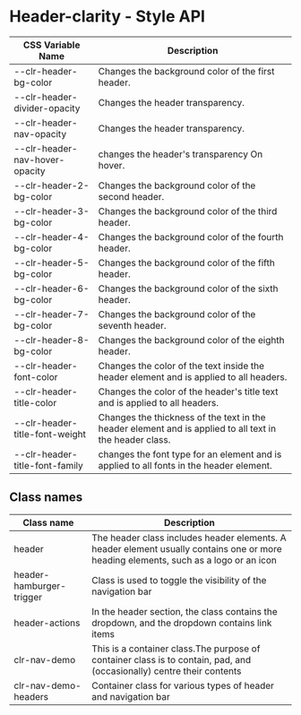 # Header-clarity - Style API

| CSS Variable Name              | Description                                                        |
| --------------------------     | ------------------------------------------------------------------ |
| --clr-header-bg-color          | Changes the background color of the first header.
| --clr-header-divider-opacity   | Changes the header transparency.
| --clr-header-nav-opacity       | Changes the header transparency.
| --clr-header-nav-hover-opacity | changes the header's transparency On hover.
| --clr-header-2-bg-color        | Changes the background color of the second header.
| --clr-header-3-bg-color        | Changes the background color of the third header.
| --clr-header-4-bg-color        | Changes the background color of the fourth header.
| --clr-header-5-bg-color        | Changes the background color of the fifth header.
| --clr-header-6-bg-color        | Changes the background color of the sixth header.
| --clr-header-7-bg-color        | Changes the background color of the seventh header.
| --clr-header-8-bg-color        | Changes the background color of the eighth header.
| --clr-header-font-color        | Changes the color of the text inside the header element and is applied to all headers.
| --clr-header-title-color | Changes the color of the header's title text and is applied to all headers.
| --clr-header-title-font-weight | Changes the thickness of the text in the header element and is applied to all text in the header class.
| --clr-header-title-font-family |changes the font type for an element and is applied to all fonts in the header element.

## Class names

| Class name    | Description                              |
| ------------- | ---------------------------------------- |
| header | The header class includes header elements. A header element usually contains one or more heading elements, such as a logo or an icon |
| header-hamburger-trigger | Class is used to toggle the visibility of the navigation bar |
|  header-actions | In the header section, the class contains the dropdown, and the dropdown contains link items |
| clr-nav-demo | This is a container class.The purpose of container class is to contain, pad, and (occasionally) centre their contents |
| clr-nav-demo-headers | Container class for various types of header and navigation bar |